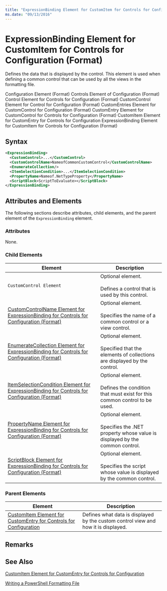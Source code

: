 ```yaml
---
title: "ExpressionBinding Element for CustomItem for Controls for Configuration (Format) | Microsoft Docs"
ms.date: "09/13/2016"
---
```

# ExpressionBinding Element for CustomItem for Controls for Configuration (Format)

Defines the data that is displayed by the control. This element is used when defining a common control that can be used by all the views in the formatting file.

Configuration Element (Format)
Controls Element of Configuration (Format)
Control Element for Controls for Configuration (Format)
CustomControl Element for Control for Configuration (Format)
CustomEntries Element for CustomControl for Configuration (Format)
CustomEntry Element for CustomControl for Controls for Configuration (Format)
CustomItem Element for CustomEntry for Controls for Configuration
ExpressionBinding Element for CustomItem for Controls for Configuration (Format)

## Syntax

```xml
<ExpressionBinding>
  <CustomControl>...</CustomControl>
  <CustomControlName>NameofCommonCustomControl</CustomControlName>
  <EnumerateCollection/>
  <ItemSelectionCondition>...</ItemSelectionCondition>
  <PropertyName>Nameof.NetTypeProperty</PropertyName>
  <ScriptBlock>ScriptToEvaluate></ScriptBlock>
</ExpressionBinding>
```

## Attributes and Elements

The following sections describe attributes, child elements, and the parent element of the `ExpressionBinding` element.

### Attributes

None.

### Child Elements

|Element|Description|
|-------------|-----------------|
|`CustomControl Element`|Optional element.<br /><br /> Defines a control that is used by this control.|
|[CustomControlName Element for ExpressionBinding for Controls for Configuration (Format)](./customcontrolname-element-for-expressionbinding-for-controls-for-configuration-format.md)|Optional element.<br /><br /> Specifies the name of a common control or a view control.|
|[EnumerateCollection Element for ExpressionBinding for Controls for Configuration (Format)](./enumeratecollection-element-for-expressionbinding-for-controls-for-configuration-format.md)|Optional element.<br /><br /> Specified that the elements of collections are displayed by the control.|
|[ItemSelectionCondition Element for ExpressionBinding for Controls for Configuration (Format)](./itemselectioncondition-element-for-expressionbinding-for-controls-for-configuration-format.md)|Optional element.<br /><br /> Defines the condition that must exist for this common control to be used.|
|[PropertyName Element for ExpressionBinding for Controls for Configuration (Format)](./propertyname-element-for-expressionbinding-for-controls-for-configuration-format.md)|Optional element.<br /><br /> Specifies the .NET property whose value is displayed by the common control.|
|[ScriptBlock Element for ExpressionBinding for Controls for Configuration (Format)](./scriptblock-element-for-expressionbinding-for-controls-for-configuration-format.md)|Optional element.<br /><br /> Specifies the script whose value is displayed by the common control.|

### Parent Elements

|Element|Description|
|-------------|-----------------|
|[CustomItem Element for CustomEntry for Controls for Configuration](./customitem-element-for-customentry-for-controls-for-configuration-format.md)|Defines what data is displayed by the custom control view and how it is displayed.|

## Remarks

## See Also

[CustomItem Element for CustomEntry for Controls for Configuration](./customitem-element-for-customentry-for-controls-for-configuration-format.md)

[Writing a PowerShell Formatting File](./writing-a-powershell-formatting-file.md)
